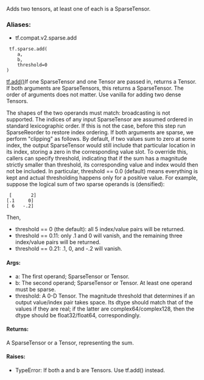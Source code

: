 Adds two tensors, at least one of each is a SparseTensor.
### Aliases:
- tf.compat.v2.sparse.add

```
 tf.sparse.add(
    a,
    b,
    threshold=0
)
```
[tf.add()](https://tensorflow.google.cn/api_docs/python/tf/math/add)If one SparseTensor and one Tensor are passed in, returns a Tensor. If both arguments are SparseTensors, this returns a SparseTensor. The order of arguments does not matter. Use vanilla  for adding two dense Tensors.

The shapes of the two operands must match: broadcasting is not supported.
The indices of any input SparseTensor are assumed ordered in standard lexicographic order. If this is not the case, before this step run SparseReorder to restore index ordering.
If both arguments are sparse, we perform "clipping" as follows. By default, if two values sum to zero at some index, the output SparseTensor would still include that particular location in its index, storing a zero in the corresponding value slot. To override this, callers can specify threshold, indicating that if the sum has a magnitude strictly smaller than threshold, its corresponding value and index would then not be included. In particular, threshold == 0.0 (default) means everything is kept and actual thresholding happens only for a positive value.
For example, suppose the logical sum of two sparse operands is (densified):

```
 [       2]
[.1     0]
[ 6   -.2]
```
Then,
- threshold == 0 (the default): all 5 index/value pairs will be returned.
- threshold == 0.11: only .1 and 0 will vanish, and the remaining three index/value pairs will be returned.
- threshold == 0.21: .1, 0, and -.2 will vanish.
#### Args:
- a: The first operand; SparseTensor or Tensor.
- b: The second operand; SparseTensor or Tensor. At least one operand must be sparse.
- threshold: A 0-D Tensor. The magnitude threshold that determines if an output value/index pair takes space. Its dtype should match that of the values if they are real; if the latter are complex64/complex128, then the dtype should be float32/float64, correspondingly.
#### Returns:
A SparseTensor or a Tensor, representing the sum.
#### Raises:
- TypeError: If both a and b are Tensors. Use tf.add() instead.
